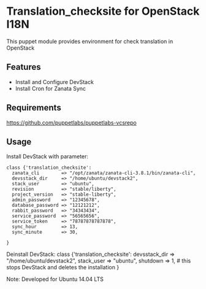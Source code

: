 Translation_checksite for OpenStack I18N
========================================

This puppet module provides environment for check translation in OpenStack

Features
--------
- Install and Configure DevStack
- Install Cron for Zanata Sync

Requirements
------------

https://github.com/puppetlabs/puppetlabs-vcsrepo


Usage
-----


Install DevStack with parameter:

    class {'translation_checksite':
      zanata_cli        => "/opt/zanata/zanata-cli-3.8.1/bin/zanata-cli",
      devsstack_dir     => "/home/ubuntu/devstack2",
      stack_user        => "ubuntu",
      revision          => "stable/liberty",
      project_version   => "stable-liberty",
      admin_password    => "12345678",
      database_password => "12121212",
      rabbit_password   => "34343434",
      service_password  => "56565656",
      service_token     => "78787878787878",
      sync_hour         => 13,
      sync_minute       => 30,

    }

Deinstall DevStack:
    class {'translation_checksite':
      devsstack_dir     => "/home/ubuntu/devstack2",
      stack_user        => "ubuntu",
      shutdown          => 1, # this stops DevStack and deletes the installation
    }

Note: Developed for Ubuntu 14.04 LTS
